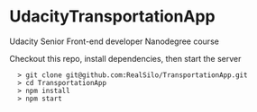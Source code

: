 # UdacityTransportationApp

Udacity Senior Front-end developer Nanodegree course

Checkout this repo, install dependencies, then start the server

```
  > git clone git@github.com:RealSilo/TransportationApp.git
  > cd TransportationApp
  > npm install
  > npm start
```